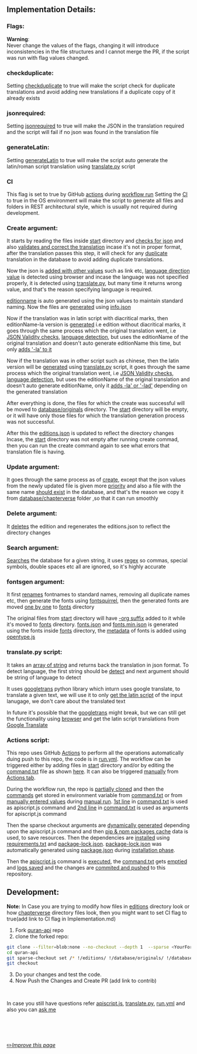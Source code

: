 ## Implementation Details:

### Flags:

**Warning**:<br>
Never change the values of the flags, changing it will introduce inconsistencies in the file structures and I cannot merge the PR, if the script was run with flag values changed.

### checkduplicate:
Setting [checkduplicate](https://github.com/fawazahmed0/quran-api/blob/af77602a92a2ea906b0dd970b4bfeb8bc79c0bc2/apiscript.js#L3 "checkduplicate") to true will make the script check for duplicate translations and avoid adding new translations if a duplicate copy of it already exists
### jsonrequired:
Setting [jsonrequired](https://github.com/fawazahmed0/quran-api/blob/af77602a92a2ea906b0dd970b4bfeb8bc79c0bc2/apiscript.js#L5 "jsonrequired") to true will make the JSON in the translation required and the script will fail if no json was found in the translation file
### generateLatin:
Setting [generateLatin](https://github.com/fawazahmed0/quran-api/blob/af77602a92a2ea906b0dd970b4bfeb8bc79c0bc2/apiscript.js#L7 "generateLatin") to true will make the script auto generate the latin/roman script translation using [translate.py](https://github.com/fawazahmed0/quran-api/blob/1/translate.py "translate.py") script
### CI
This flag is set to true by GitHub [actions](https://docs.github.com/en/actions/configuring-and-managing-workflows/using-environment-variables#default-environment-variables) during [workflow run](https://github.com/fawazahmed0/quran-api/blob/1/.github/workflows/run.yml)
Setting the [CI](https://github.com/fawazahmed0/quran-api/blob/2e1f279e9ee27ca25cdcb0bfd1facda28b40a652/apiscript.js#L340) to true in the OS environment will make the script to generate all files and folders in REST architectural style, which is usually not required during development.




### Create argument:
It starts by reading the files inside [start](https://github.com/fawazahmed0/quran-api/tree/1/start "start") directory and [checks for json](https://github.com/fawazahmed0/quran-api/blob/af77602a92a2ea906b0dd970b4bfeb8bc79c0bc2/apiscript.js#L136 "checks for json") and also [validates and correct the translation](https://github.com/fawazahmed0/quran-api/blob/af77602a92a2ea906b0dd970b4bfeb8bc79c0bc2/apiscript.js#L346 "validates and correct the translation") incase it's not in proper format, after the translation passes this step, it will check for any [duplicate](https://github.com/fawazahmed0/quran-api/blob/af77602a92a2ea906b0dd970b4bfeb8bc79c0bc2/apiscript.js#L815 "duplicate") translation in the database to avoid adding duplicate translations.

Now the json is [added with other values](https://github.com/fawazahmed0/quran-api/blob/af77602a92a2ea906b0dd970b4bfeb8bc79c0bc2/apiscript.js#L823 "added with other values") such as link etc, [language direction value](https://github.com/fawazahmed0/quran-api/blob/af77602a92a2ea906b0dd970b4bfeb8bc79c0bc2/apiscript.js#L949 "language direction value") is detected using browser and incase the language was not specified properly, it is detected using [translate.py](https://github.com/fawazahmed0/quran-api/blob/1/translate.py "translate.py"), but many time it returns wrong value, and that's the reason specifying language is required.

[editionname](https://github.com/fawazahmed0/quran-api/blob/af77602a92a2ea906b0dd970b4bfeb8bc79c0bc2/apiscript.js#L874 "editionname") is auto generated using the json values to maintain standard naming. Now the files are [generated](https://github.com/fawazahmed0/quran-api/blob/af77602a92a2ea906b0dd970b4bfeb8bc79c0bc2/apiscript.js#L290 "generated") using [info.json](https://cdn.jsdelivr.net/gh/fawazahmed0/quran-api@1/info.json)

Now if the translation was in latin script with diacritical marks, then editionName-la version is [generated](https://github.com/fawazahmed0/quran-api/blob/af77602a92a2ea906b0dd970b4bfeb8bc79c0bc2/apiscript.js#L218 "generated") i.e edition without diacritical marks, it goes through the same process which the original translation went, i.e [JSON Validity checks](https://github.com/fawazahmed0/quran-api/blob/af77602a92a2ea906b0dd970b4bfeb8bc79c0bc2/apiscript.js#L136 "JSON Validity checks"), [language detection](https://github.com/fawazahmed0/quran-api/blob/af77602a92a2ea906b0dd970b4bfeb8bc79c0bc2/apiscript.js#L837 "language detection"), but uses the editionName of the original translation and doesn't auto generate editionName this time, but only [adds '-la' to it](https://github.com/fawazahmed0/quran-api/blob/af77602a92a2ea906b0dd970b4bfeb8bc79c0bc2/apiscript.js#L222 "adds '-la' to it")

Now if the translation was in other script such as chinese, then the latin version will be [generated](https://github.com/fawazahmed0/quran-api/blob/af77602a92a2ea906b0dd970b4bfeb8bc79c0bc2/apiscript.js#L226 "generated") using [translate.py](https://github.com/fawazahmed0/quran-api/blob/1/translate.py "translate.py") script, it goes through the same process which the original translation went, i.e [JSON Validity checks](https://github.com/fawazahmed0/quran-api/blob/af77602a92a2ea906b0dd970b4bfeb8bc79c0bc2/apiscript.js#L136 "JSON Validity checks"), [language detection](https://github.com/fawazahmed0/quran-api/blob/af77602a92a2ea906b0dd970b4bfeb8bc79c0bc2/apiscript.js#L837 "language detection"), but uses the editionName of the original translation and doesn't auto generate editionName, only it [adds -la' or '-lad'](https://github.com/fawazahmed0/quran-api/blob/af77602a92a2ea906b0dd970b4bfeb8bc79c0bc2/apiscript.js#L248 "adds -la' or '-lad'") depending on the generated translation

After everything is done, the files for which the create was successful will be moved to [database/originals](https://github.com/fawazahmed0/quran-api/tree/1/database/originals "database/originals") directory. The [start](https://github.com/fawazahmed0/quran-api/tree/1/start "start") directory will be empty, or it will have only those files for which the translation generation process was not successful.

After this the [editions.json](https://cdn.jsdelivr.net/gh/fawazahmed0/quran-api@1/editions.json "editions.json") is updated to reflect the directory changes
Incase, the [start](https://github.com/fawazahmed0/quran-api/tree/1/start "start") directory was not empty after running create commad, then you can run the create command again to see what errors that translation file is having.

### Update argument:
It goes through the same process as of [create](#create-argument), except that the json values from the newly updated file is given more [priority](https://github.com/fawazahmed0/quran-api/blob/af77602a92a2ea906b0dd970b4bfeb8bc79c0bc2/apiscript.js#L208 "priority") and also a file with the same name [should exist](https://github.com/fawazahmed0/quran-api/blob/af77602a92a2ea906b0dd970b4bfeb8bc79c0bc2/apiscript.js#L165 "should exist") in the database, and that's the reason we copy it from [database/chapterverse](https://github.com/fawazahmed0/quran-api/tree/1/database/chapterverse "database/chapterverse") folder ,so that it can run smoothly

### Delete argument:
It [deletes](https://github.com/fawazahmed0/quran-api/blob/af77602a92a2ea906b0dd970b4bfeb8bc79c0bc2/apiscript.js#L475 "deletes") the edition and regenerates the editions.json to reflect the directory changes

### Search argument:
[Searches](https://github.com/fawazahmed0/quran-api/blob/af77602a92a2ea906b0dd970b4bfeb8bc79c0bc2/apiscript.js#L1127 "Searches") the database for a given string, it uses [regex](https://github.com/fawazahmed0/quran-api/blob/af77602a92a2ea906b0dd970b4bfeb8bc79c0bc2/apiscript.js#L445 "regex") so commas, special symbols, double spaces etc all are ignored, so it's highly accurate

### fontsgen argument:
It first [renames](https://github.com/fawazahmed0/quran-api/blob/af77602a92a2ea906b0dd970b4bfeb8bc79c0bc2/apiscript.js#L534 "renames") fontnames to standard names, removing all duplicate names etc, then generate the fonts using [fontsquirrel](https://github.com/fawazahmed0/quran-api/blob/af77602a92a2ea906b0dd970b4bfeb8bc79c0bc2/apiscript.js#L687 "fontsquirrel"), then the generated fonts are moved [one by one](https://github.com/fawazahmed0/quran-api/blob/af77602a92a2ea906b0dd970b4bfeb8bc79c0bc2/apiscript.js#L619 "one by one") to [fonts](https://github.com/fawazahmed0/quran-api/tree/1/fonts "fonts") directory

The original files from [start](https://github.com/fawazahmed0/quran-api/tree/1/start "start") directory will have [-org suffix](https://github.com/fawazahmed0/quran-api/blob/1/fonts/al-qalam-quran-majeed-1-org.ttf "-org suffix") added to it while it's moved to [fonts](https://github.com/fawazahmed0/quran-api/tree/1/fonts "fonts") directory. [fonts.json](https://cdn.jsdelivr.net/gh/fawazahmed0/quran-api@1/fonts.json "fonts.json") and [fonts.min.json](https://cdn.jsdelivr.net/gh/fawazahmed0/quran-api@1/fonts.min.json "fonts.min.json") is generated using the fonts inside [fonts](https://github.com/fawazahmed0/quran-api/tree/1/fonts "fonts") directory, the [metadata](https://github.com/fawazahmed0/quran-api/blob/349fd2a2c5da1a74c479bcfc1fc824dd73121629/apiscript.js#L703) of fonts is added using [opentype.js](https://github.com/opentypejs/opentype.js)


### translate.py script:
It takes an [array of string](https://github.com/fawazahmed0/quran-api/blob/4d68518c8b4d831457999a1c281536fd8a5f004f/translate.py#L10 "array of string") and returns back the translation in json format. To detect language, the first string should be [detect](https://github.com/fawazahmed0/quran-api/blob/4d68518c8b4d831457999a1c281536fd8a5f004f/translate.py#L16 "detect") and next argument should be string of language to detect

It uses [googletrans](https://github.com/ssut/py-googletrans "googletrans") python library which inturn uses google translate, to translate a given text, we will use it to only [get the latin script](https://github.com/fawazahmed0/quran-api/blob/af77602a92a2ea906b0dd970b4bfeb8bc79c0bc2/apiscript.js#L1035 "get the latin script") of the input lanugage, we don't care about the translated text

In future it's possible that the [googletrans](https://github.com/ssut/py-googletrans "googletrans") might break, but we can still get the functionality using [browser](https://github.com/microsoft/playwright/ "browser") and get the latin script translations from [Google Translate](https://translate.google.com/ "Google Translate")

### Actions script:
This repo uses GitHub [Actions](https://github.com/features/actions) to perform all the operations automatically duing push to this repo, the code is in [run.yml](https://github.com/fawazahmed0/quran-api/blob/1/.github/workflows/run.yml).
The workflow can be triggered either by adding files in [start](https://github.com/fawazahmed0/quran-api/tree/1/start "start") directory and/or by editing the [command.txt](https://github.com/fawazahmed0/quran-api/blob/1/command.txt) file as shown [here](https://github.com/fawazahmed0/quran-api/blob/a009b7d06947628b4ad0dcfe9bf158313e1a5f36/.github/workflows/run.yml#L8). It can also be triggered [manually](https://github.com/fawazahmed0/quran-api/blob/a009b7d06947628b4ad0dcfe9bf158313e1a5f36/.github/workflows/run.yml#L12) from [Actions tab](https://github.com/fawazahmed0/quran-api/actions).

During the workflow run, the repo is [partially cloned](https://github.com/fawazahmed0/quran-api/blob/a009b7d06947628b4ad0dcfe9bf158313e1a5f36/.github/workflows/run.yml#L34)
and then the [commands](https://github.com/fawazahmed0/quran-api/blob/a009b7d06947628b4ad0dcfe9bf158313e1a5f36/.github/workflows/run.yml#L43) get stored in environment variable from [command.txt](https://github.com/fawazahmed0/quran-api/blob/1/command.txt) or from [manually entered values](https://github.com/fawazahmed0/quran-api/blob/a009b7d06947628b4ad0dcfe9bf158313e1a5f36/.github/workflows/run.yml#L50) during [manual run](https://github.com/fawazahmed0/quran-api/blob/a009b7d06947628b4ad0dcfe9bf158313e1a5f36/.github/workflows/run.yml#L12).
[1st line](https://github.com/fawazahmed0/quran-api/blob/a009b7d06947628b4ad0dcfe9bf158313e1a5f36/.github/workflows/run.yml#L47) in [command.txt](https://github.com/fawazahmed0/quran-api/blob/37ad6ba071aa287d308f7191fc0f01bc088eb6ab/command.txt#L1) is used as apiscript.js command and [2nd line](https://github.com/fawazahmed0/quran-api/blob/a009b7d06947628b4ad0dcfe9bf158313e1a5f36/.github/workflows/run.yml#L48) in [command.txt](https://github.com/fawazahmed0/quran-api/blob/37ad6ba071aa287d308f7191fc0f01bc088eb6ab/command.txt#L2) is used as arguments for apiscript.js command

Then the sparse checkout arguments are [dynamically generated](https://github.com/fawazahmed0/quran-api/blob/a009b7d06947628b4ad0dcfe9bf158313e1a5f36/.github/workflows/run.yml#L61) depending upon the apiscript.js command and then [pip & npm packages cache](https://github.com/fawazahmed0/quran-api/blob/a009b7d06947628b4ad0dcfe9bf158313e1a5f36/.github/workflows/run.yml#L102) data is used, to save resources. Then the dependencies are [installed](https://github.com/fawazahmed0/quran-api/blob/a009b7d06947628b4ad0dcfe9bf158313e1a5f36/.github/workflows/run.yml#L115) using [requirements.txt](https://github.com/fawazahmed0/quran-api/blob/1/requirements.txt) and [package-lock.json](https://github.com/fawazahmed0/quran-api/blob/1/package-lock.json). [package-lock.json](https://github.com/fawazahmed0/quran-api/blob/1/package-lock.json) was automatically generated using [package.json](https://github.com/fawazahmed0/quran-api/blob/1/package.json) during [installation phase](https://github.com/fawazahmed0/quran-api/blob/a009b7d06947628b4ad0dcfe9bf158313e1a5f36/.github/workflows/run.yml#L118).

Then the [apiscript.js](https://github.com/fawazahmed0/quran-api/blob/1/apiscript.js "apiscript.js") command is [executed](https://github.com/fawazahmed0/quran-api/blob/a009b7d06947628b4ad0dcfe9bf158313e1a5f36/.github/workflows/run.yml#L121), the [command.txt](https://github.com/fawazahmed0/quran-api/blob/1/command.txt) gets [emptied](https://github.com/fawazahmed0/quran-api/blob/a009b7d06947628b4ad0dcfe9bf158313e1a5f36/.github/workflows/run.yml#L125) and [logs saved](https://github.com/fawazahmed0/quran-api/blob/a009b7d06947628b4ad0dcfe9bf158313e1a5f36/.github/workflows/run.yml#L130)  and the changes are [commited and pushed](https://github.com/fawazahmed0/quran-api/blob/a009b7d06947628b4ad0dcfe9bf158313e1a5f36/.github/workflows/run.yml#L137) to this repository.

## Development:

**Note:** In Case you are trying to modify how files in [editions](https://github.com/fawazahmed0/quran-api/tree/1/editions) directory look or how [chapterverse](https://github.com/fawazahmed0/quran-api/tree/1/database/chapterverse) directory files look, then you might want to set CI flag to true(add link to CI flag in Implementation.md)


1.  Fork [quran-api](https://github.com/fawazahmed0/quran-api "quran-api") repo
2.  clone the forked repo:
```bash
git clone --filter=blob:none --no-checkout --depth 1  --sparse <YourFork.git>
cd quran-api
git sparse-checkout set /* !/editions/ !/database/originals/ !/database/chapterverse/
git checkout
```
3. Do your changes and test the code.
4. Now Push the Changes and Create PR (add link to contrib)




<br>

In case you still have questions refer [apiscript.js](https://github.com/fawazahmed0/quran-api/blob/1/apiscript.js "apiscript.js"), [translate.py](https://github.com/fawazahmed0/quran-api/blob/1/translate.p "translate.py"), [run.yml](https://github.com/fawazahmed0/quran-api/blob/1/.github/workflows/run.yml)
and also you can [ask me](https://github.com/fawazahmed0/quran-api/issues/new "ask me ")

<br>
<br>
<br>

[:pencil2:*Improve this page*](https://github.com/fawazahmed0/quran-api/edit/1/Implementation.md)
